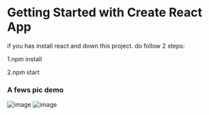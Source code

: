 # Getting Started with Create React App

if you has install react and down this project. do follow 2 steps:

1.npm install

2.npm start

### A fews pic demo
![image](https://user-images.githubusercontent.com/57854340/100124781-ac030b80-2eae-11eb-9174-20752f4d3638.png)
![image](https://user-images.githubusercontent.com/57854340/100124859-bf15db80-2eae-11eb-8eea-25cd2e51d4c9.png)
